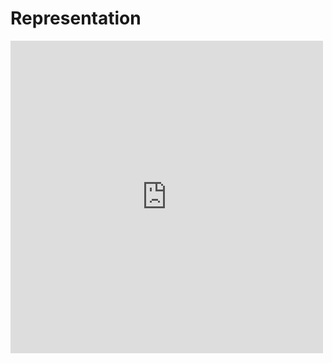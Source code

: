 # Representation

<embed src="https://n-harley.github.io/idyog/representation.pdf" type="application/pdf" width="500" height="500"/>
